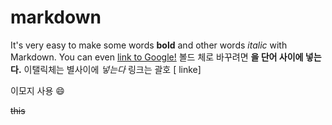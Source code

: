# markdown

It's very easy to make some words **bold** and other words *italic* with Markdown. You can even [link to Google!](http://google.com) 볼드 체로 바꾸려면 **을 단어 사이에 넣는다.** 이탤릭체는 별사이에 *넣는다*  링크는 괄호 [ linke]

이모지 사용 :smile:

~~this~~ 
